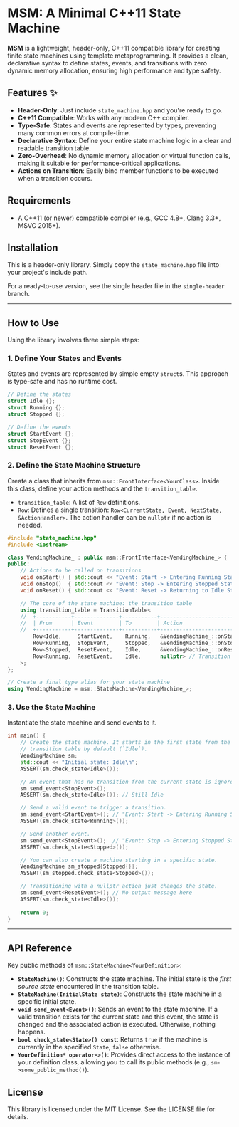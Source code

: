 # MSM: A Minimal C++11 State Machine

**MSM** is a lightweight, header-only, C++11 compatible library for creating finite state machines using template metaprogramming. It provides a clean, declarative syntax to define states, events, and transitions with zero dynamic memory allocation, ensuring high performance and type safety.

## Features ✨

  * **Header-Only**: Just include `state_machine.hpp` and you're ready to go.
  * **C++11 Compatible**: Works with any modern C++ compiler.
  * **Type-Safe**: States and events are represented by types, preventing many common errors at compile-time.
  * **Declarative Syntax**: Define your entire state machine logic in a clear and readable transition table.
  * **Zero-Overhead**: No dynamic memory allocation or virtual function calls, making it suitable for performance-critical applications.
  * **Actions on Transition**: Easily bind member functions to be executed when a transition occurs.

## Requirements

  * A C++11 (or newer) compatible compiler (e.g., GCC 4.8+, Clang 3.3+, MSVC 2015+).

## Installation

This is a header-only library. Simply copy the `state_machine.hpp` file into your project's include path.

For a ready-to-use version, see the single header file in the `single-header` branch.

-----

## How to Use

Using the library involves three simple steps:

### 1\. Define Your States and Events

States and events are represented by simple empty `struct`s. This approach is type-safe and has no runtime cost.

```cpp
// Define the states
struct Idle {};
struct Running {};
struct Stopped {};

// Define the events
struct StartEvent {};
struct StopEvent {};
struct ResetEvent {};
```

### 2\. Define the State Machine Structure

Create a class that inherits from `msm::FrontInterface<YourClass>`. Inside this class, define your action methods and the `transition_table`.

  * `transition_table`: A list of `Row` definitions.
  * `Row`: Defines a single transition: `Row<CurrentState, Event, NextState, &ActionHandler>`. The action handler can be `nullptr` if no action is needed.

<!-- end list -->

```cpp
#include "state_machine.hpp"
#include <iostream>

class VendingMachine_ : public msm::FrontInterface<VendingMachine_> {
public:
    // Actions to be called on transitions
    void onStart() { std::cout << "Event: Start -> Entering Running State\n"; }
    void onStop()  { std::cout << "Event: Stop -> Entering Stopped State\n"; }
    void onReset() { std::cout << "Event: Reset -> Returning to Idle State\n"; }

    // The core of the state machine: the transition table
    using transition_table = TransitionTable<
    //  +-----------+--------------+-----------+------------------------------+
    //  | From      | Event        | To        | Action                       |
    //  +-----------+--------------+-----------+------------------------------+
        Row<Idle,     StartEvent,    Running,   &VendingMachine_::onStart>,
        Row<Running,  StopEvent,     Stopped,   &VendingMachine_::onStop>,
        Row<Stopped,  ResetEvent,    Idle,      &VendingMachine_::onReset>,
        Row<Running,  ResetEvent,    Idle,      nullptr> // Transition with no action
    >;
};

// Create a final type alias for your state machine
using VendingMachine = msm::StateMachine<VendingMachine_>;
```

### 3\. Use the State Machine

Instantiate the state machine and send events to it.

```cpp
int main() {
    // Create the state machine. It starts in the first state from the
    // transition table by default (`Idle`).
    VendingMachine sm;
    std::cout << "Initial state: Idle\n";
    ASSERT(sm.check_state<Idle>());

    // An event that has no transition from the current state is ignored.
    sm.send_event<StopEvent>();
    ASSERT(sm.check_state<Idle>()); // Still Idle

    // Send a valid event to trigger a transition.
    sm.send_event<StartEvent>(); // "Event: Start -> Entering Running State"
    ASSERT(sm.check_state<Running>());

    // Send another event.
    sm.send_event<StopEvent>();  // "Event: Stop -> Entering Stopped State"
    ASSERT(sm.check_state<Stopped>());

    // You can also create a machine starting in a specific state.
    VendingMachine sm_stopped{Stopped{}};
    ASSERT(sm_stopped.check_state<Stopped>());

    // Transitioning with a nullptr action just changes the state.
    sm.send_event<ResetEvent>(); // No output message here
    ASSERT(sm.check_state<Idle>());
    
    return 0;
}
```

-----

## API Reference

Key public methods of `msm::StateMachine<YourDefinition>`:

  * **`StateMachine()`**: Constructs the state machine. The initial state is the *first source state* encountered in the transition table.
  * **`StateMachine(InitialState state)`**: Constructs the state machine in a specific initial state.
  * **`void send_event<Event>()`**: Sends an event to the state machine. If a valid transition exists for the current state and this event, the state is changed and the associated action is executed. Otherwise, nothing happens.
  * **`bool check_state<State>() const`**: Returns `true` if the machine is currently in the specified `State`, `false` otherwise.
  * **`YourDefinition* operator->()`**: Provides direct access to the instance of your definition class, allowing you to call its public methods (e.g., `sm->some_public_method()`).

## License

This library is licensed under the MIT License. See the LICENSE file for details.